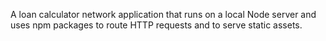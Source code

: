 A loan calculator network application that runs on a local Node server and uses npm packages to route HTTP requests and to serve static assets.
